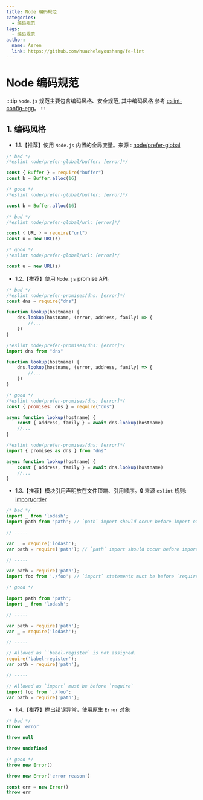 ```yaml
---
title: Node 编码规范
categories:
  - 编码规范
tags:
  - 编码规范
author:
  name: Asren
  link: https://github.com/huazheleyoushang/fe-lint
---
```


# Node 编码规范

:::tip
`Node.js` 规范主要包含编码风格、安全规范, 其中编码风格 参考 [eslint-config-egg](https://github.com/eggjs/eslint-config-egg)。
:::

## 1. 编码风格

- 1.1.【推荐】使用 `Node.js` 内置的全局变量。来源 : [node/prefer-global](https://github.com/mysticatea/eslint-plugin-node/blob/v11.1.0/docs/rules/prefer-global)

```js
/* bad */
/*eslint node/prefer-global/buffer: [error]*/

const { Buffer } = require("buffer")
const b = Buffer.alloc(16)

/* good */
/*eslint node/prefer-global/buffer: [error]*/

const b = Buffer.alloc(16)

/* bad */
/*eslint node/prefer-global/url: [error]*/

const { URL } = require("url")
const u = new URL(s)

/* good */
/*eslint node/prefer-global/url: [error]*/

const u = new URL(s)
```

- 1.2.【推荐】使用 `Node.js` promise API。

```js
/* bad */
/*eslint node/prefer-promises/dns: [error]*/
const dns = require("dns")

function lookup(hostname) {
    dns.lookup(hostname, (error, address, family) => {
        //...
    })
}

/*eslint node/prefer-promises/dns: [error]*/
import dns from "dns"

function lookup(hostname) {
    dns.lookup(hostname, (error, address, family) => {
        //...
    })
}

/* good */
/*eslint node/prefer-promises/dns: [error]*/
const { promises: dns } = require("dns")

async function lookup(hostname) {
    const { address, family } = await dns.lookup(hostname)
    //...
}

/*eslint node/prefer-promises/dns: [error]*/
import { promises as dns } from "dns"

async function lookup(hostname) {
    const { address, family } = await dns.lookup(hostname)
    //...
}
```

- 1.3.【推荐】模块引用声明放在文件顶端、引用顺序。🔒 来源 `eslint` 规则: [import/order](https://github.com/benmosher/eslint-plugin-import/blob/master/docs/rules/order.md)

```js
/* bad */
import _ from 'lodash';
import path from 'path'; // `path` import should occur before import of `lodash`

// -----

var _ = require('lodash');
var path = require('path'); // `path` import should occur before import of `lodash`

// -----

var path = require('path');
import foo from './foo'; // `import` statements must be before `require` statement

/* good */

import path from 'path';
import _ from 'lodash';

// -----

var path = require('path');
var _ = require('lodash');

// -----

// Allowed as ̀`babel-register` is not assigned.
require('babel-register');
var path = require('path');

// -----

// Allowed as `import` must be before `require`
import foo from './foo';
var path = require('path');
```

- 1.4.【推荐】抛出错误异常，使用原生 `Error` 对象

```js
/* bad */
throw 'error'

throw null

throw undefined

/* good */
throw new Error()

throw new Error('error reason')

const err = new Error()
throw err
```
